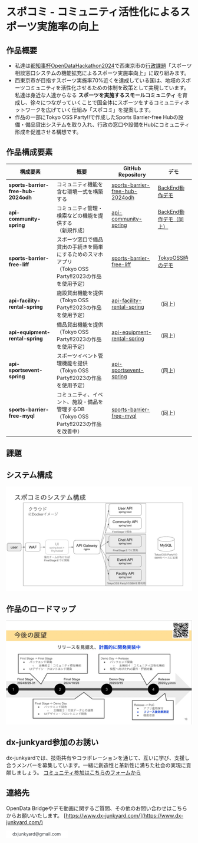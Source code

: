 # スポコミ - コミュニティ活性化によるスポーツ実施率の向上

## 作品概要
- 私達は[都知事杯OpenDataHackathon2024](https://odhackathon.metro.tokyo.lg.jp/)で西東京市の[行政課題](https://odhackathon.metro.tokyo.lg.jp/issues/)「スポーツ相談窓口システムの機能拡充によるスポーツ実施率向上」に取り組みます。
- 西東京市が目指すスポーツ実施率70%近くを達成している国は、地域のスポーツコミュニティを活性化させるための体制を政策として実現しています。私達は身近な人達からなる **スポーツを実施するスモールコミュニティ** を育成し、徐々につながっていくことで国全体にスポーツをするコミュニティネットワークを広げていく仕組み「スポコミ」を提案します。
- 作品の一部にTokyo OSS Party!!で作成したSports Barrier-free Hubの設備・備品貸出システムを取り入れ、行政の窓口や設備をHubにコミュニティ形成を促進させる構想です。



## 作品構成要素
| 構成要素       | 概要                                                                 | GitHub Repository                              |  デモ                     |
|----------------|----------------------------------------------------------------------|-----------------------------------------------|------------------------------|
| **sports-barrier-free-hub-2024odh**| コミュニティ機能を含む環境一式を構築する   | [sports-barrier-free-hub-2024odh](https://github.com/dx-junkyard/sports-barrier-free-hub-2024odh) |[BackEnd動作デモ](https://youtu.be/M3vnbaVYyG0) |
| **api-community-spring**| コミュニティ管理・検索などの機能を提供する<br>（新規作成）          | [api-community-spring](https://github.com/dx-junkyard/api-community-spring) |[BackEnd動作デモ（同上）](https://youtu.be/M3vnbaVYyG0)  |
| **sports-barrier-free-liff**| スポーツ窓口で備品貸出の手続きを簡単にするためのスマホアプリ<br>（Tokyo OSS Party!!2023の作品を使用予定）   | [sports-barrier-free-liff](https://github.com/dx-junkyard/sports-barrier-free-liff) | [TokyoOSS時のデモ](https://www.youtube.com/watch?v=5nZW4lGoQg0&t=1115s) |
| **api-facility-rental-spring**| 施設貸出機能を提供<br>（Tokyo OSS Party!!2023の作品を使用予定）   | [api-facility-rental-spring](https://github.com/dx-junkyard/api-facility-rental-spring) |（同上） |
| **api-equipment-rental-spring**| 備品貸出機能を提供<br>（Tokyo OSS Party!!2023の作品を使用予定）   | [api-equipment-rental-spring](https://github.com/dx-junkyard/api-equipment-rental-spring) |（同上） |
| **api-sportsevent-spring**| スポーツイベント管理機能を提供<br>（Tokyo OSS Party!!2023の作品を使用予定）   | [api-sportsevent-spring](https://github.com/dx-junkyard/api-sportsevent-spring) | （同上） |
| **sports-barrier-free-myql**| コミュニティ、イベント、施設・備品を管理するDB<br>（Tokyo OSS Party!!2023の作品を改善中）   | [sports-barrier-free-myql](https://github.com/dx-junkyard/sports-barrier-free-myql) | （同上） |

## 課題

## システム構成
![システム構成](spocomi_system.jpg)

## 作品のロードマップ
![ロードマップ](spocomi_roadmap.jpg)


## dx-junkyard参加のお誘い
dx-junkyardでは、技術共有やコラボレーションを通じて、互いに学び、支援し合うメンバーを募集しています。一緒に創造性と革新性に満ちた社会の実現に貢献しましょう。
[コミュニティ参加はこちらのフォームから](https://forms.gle/PVW4kYYh53SzbfdbA)


## 連絡先
OpenData Bridgeやデモ動画に関するご質問、その他のお問い合わせはこちらからお願いいたします。
[https://www.dx-junkyard.com/](https://www.dx-junkyard.com/)

![メール](em_add.png)


